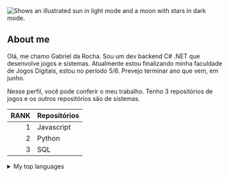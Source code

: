 
<picture>
  <source media="(prefers-color-scheme: dark)" srcset="https://user-images.githubusercontent.com/25423296/163456776-7f95b81a-f1ed-45f7-b7ab-8fa810d529fa.png">
  <source media="(prefers-color-scheme: light)" srcset="https://user-images.githubusercontent.com/25423296/163456779-a8556205-d0a5-45e2-ac17-42d089e3c3f8.png">
  <img alt="Shows an illustrated sun in light mode and a moon with stars in dark mode." src="https://user-images.githubusercontent.com/25423296/163456779-a8556205-d0a5-45e2-ac17-42d089e3c3f8.png">
</picture>

## About me

Olá, me chamo Gabriel da Rocha. Sou um dev backend C# .NET que desenvolve jogos e sistemas.
Atualmente estou finalizando minha faculdade de Jogos Digitais, estou no período 5/6. Prevejo terminar ano que vem, em junho.

Nesse perfil, você pode conferir o meu trabalho. Tenho 3 repositórios de jogos e os outros repositórios são de sistemas.

| RANK | Repositórios |
|-----:|-----------|
|     1| Javascript|
|     2| Python    |
|     3| SQL       |


<details>
<summary>My top languages</summary>

| Rank | Languages |
|-----:|-----------|
|     1| Javascript|
|     2| Python    |
|     3| SQL       |

</details>